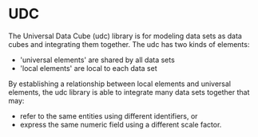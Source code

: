 # UDC
The Universal Data Cube (udc) library is for modeling data sets
as data cubes and integrating them together. The udc has two kinds of elements:

 * 'universal elements' are shared by all data sets
 * 'local elements' are local to each data set

By establishing a relationship between local elements and universal elements, the
udc library is able to integrate many data sets together that may:

 * refer to the same entities using different identifiers, or
 * express the same numeric field using a different scale factor.
